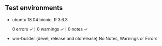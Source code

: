 ## Test environments

* ubuntu 18.04 bionic, R 3.6.3

  0 errors ✓ | 0 warnings ✓ | 0 notes ✓
  
* win-builder (devel, release and oldrelease)
  No Notes, Warnings or Errors
